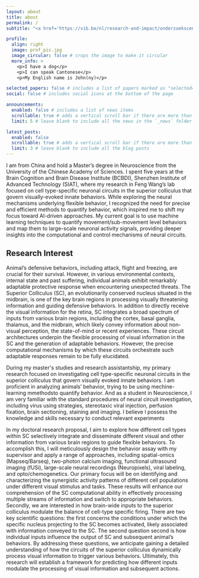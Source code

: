 ```yaml
---
layout: about
title: about
permalink: /
subtitle: "<a href='https://vib.be/nl/research-and-impact/onderzoekscenters/neuroelectronics-research-flanders-nerf'>NeuroElectronics Research Flanders (NERF), Leuven, Belgium</a>. <br>Department of Biology, Katholieke Universiteit te Leuven (KU Leuven).<br>Email: jialin.ye@kuleuven.be."

profile:
  align: right
  image: prof_pic.jpg
  image_circular: false # crops the image to make it circular
  more_info: >
    <p>I have a dog</p>
    <p>I can speak Cantonese</p>
    <p>My English name is John(ny)</p>

selected_papers: false # includes a list of papers marked as "selected={true}"
social: false # includes social icons at the bottom of the page

announcements:
  enabled: false # includes a list of news items
  scrollable: true # adds a vertical scroll bar if there are more than 3 news items
  limit: 5 # leave blank to include all the news in the `_news` folder

latest_posts:
  enabled: false
  scrollable: true # adds a vertical scroll bar if there are more than 3 new posts items
  limit: 3 # leave blank to include all the blog posts
---
```

I am from China and hold a Master’s degree in Neuroscience from the University of the Chinese Academy of Sciences. I spent five years at the Brain Cognition and Brain Disease Institute (BCBDI), Shenzhen Institute of Advanced Technology (SIAT), where my research in Feng Wang’s lab focused on cell type-specific neuronal circuits in the superior colliculus that govern visually-evoked innate behaviors. While exploring the neural mechanisms underlying flexible behavior, I recognized the need for precise and efficient methods to quantify behavior, which inspired me to shift my focus toward AI-driven approaches. My current goal is to use machine learning techniques to quantify movement/sub-movement level behaviors and map them to large-scale neuronal activity signals, providing deeper insights into the computational and control mechanisms of neural circuits.

## Research Interest

Animal’s defensive behaviors, including attack, flight and freezing, are crucial for their survival. However, in various environmental contexts, internal state and past suffering, individual animals exhibit remarkably adaptable protective response when encountering unexpected threats. The Superior Colliculus (SC), an evolutionarily conserved nucleus situated in the midbrain, is one of the key brain regions in processing visually threatening information and guiding defensive behaviors. In addition to directly receive the visual information for the retina, SC integrates a broad spectrum of inputs from various brain regions, including the cortex, basal ganglia, thalamus, and the midbrain, which likely convey information about non-visual perception, the state-of-mind or recent experiences. These circuit architectures underpin the flexible processing of visual information in the SC and the generation of adaptable behaviors. However, the precise computational mechanisms by which these circuits orchestrate such adaptable responses remain to be fully elucidated. 

During my master's studies and research assistantship, my primary research focused on investigating cell type-specific neuronal circuits in the superior colliculus that govern visually evoked innate behaviors. I am proficient in analyzing animals’ behavior, trying to be using mechine-learning mmethodsto quantify behavior. And as a student in Neuroscience, I am very familiar with the standard procedures of neural circuit investigation, including virus using strategies, stereotaxic viral injection, perfusion fixation, brain sectioning, staining and imaging. I believe I possess the knowledge and skills necessary to conduct relevant experiments

In my doctoral research proposal, I aim to explore how different cell types within SC selectively integrate and disseminate different visual and other information from various brain regions to guide flexible behaviors. To accomplish this, I will meticulously design the behavior assay with my supervisor and apply a range of approaches, including spatial-omics (Mapseq/Barseq), two-photon calcium imaging, functional ultrasound imaging (fUSi), large-scale neural recordings (Neuropixels), viral labeling, and opto/chemogenetics. Our primary focus will be on identifying and characterizing the synergistic activity patterns of different cell populations under different visual stimulus and tasks. These results will enhance our comprehension of the SC computational ability in effectively processing multiple streams of information and switch to appropriate behaviors. Secondly, we are interested in how brain-wide inputs to the superior colliculus modulate the balance of cell-type specific firing. There are two key scientific questions: the first concerns the conditions under which the specific nucleus projecting to the SC becomes activated, likely associated with information conveyed to the SC. The second question second is how individual inputs influence the output of SC and subsequent animal’s behaviors. By addressing these questions, we anticipate gaining a detailed understanding of how the circuits of the superior colliculus dynamically process visual information to trigger various behaviors. Ultimately, this research will establish a framework for predicting how different inputs modulate the processing of visual information and subsequent actions.